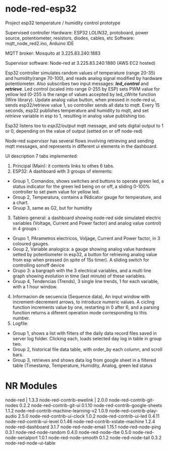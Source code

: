 # node-red-esp32
Project esp32 temperature / humidity control prototype

Supervised controller
Hardware: ESP32 LOLIN32, protoboard, power source, potentiometer, resistors, diodes, cables, etc
Software: mqtt_node_red2.ino, Arduino IDE

MQTT broker: Mosquito at 3.225.83.240:1883

Supervisor software: Node-red at 3.225.83.240:1880 (AWS EC2 hosted)


Esp32 controller simulates random values of temperature (range 20-35) and humidity(range 70-100), and reads analog signal modified by hardware potentiometer.
Also subscribes two input messages: _**led_control**_ and _**retrieve**_. Led control (scaled into range 0-255 by ESP) sets PWM value for yellow led (0-255 is the range of values accepted by led_cWrite function (Wire library). Update analog value button, when pressed in node-red ui, sends esp32/retrieve value 1, so controller sends all data to mqtt. Every 15 seconds, esp32 publishes temperature and humidity to mqtt, and set _retrieve_ variable in esp to 1, resulting in analog value publishing too.

Esp32 listens too to _esp32/output_ mqtt message, and sets digital output to 1 or 0, depending on the value of output (setted on or off node-red)

Node-red supervisor has several flows involving retrieving and sending mqtt messages, and represents in different ui elements in the dashboard. 


UI description
7 tabs implemented:
1. Principal (Main): it contents links to othes 6 tabs. 
2. ESP32: A dashboard with 3 groups of elements:
- Group 1, Comandos, shows switches and buttons to operate green led, a status indicator for the green led being on or off, a sliding 0-100% controller to set pwm value for yellow led. 
- Group 2, Temperatura, contains a INdicator gauge for temperature, and a chart. 
- Gruup 3, same as G2, but for humidity
3. Tablero general: a dashboard showing node-red side simulated electric variables (Voltage, Current and Power factor) and analog value control) in 4 groups :
- Grupo 1, PArametros electricos, Voljage, Current and Power factor, in 3 coloured gauges.
- Goup 2, Variable analogica: a gauge showing analog value hardware setted by potentiometer in esp32, a button for retrieving analog value from esp when pressed (in spite of 15s timer). A sliding switch for controlling sonoff device
- Grupo 3: a bargraph with the 3 electrical variables, and a multi line graph showing evolution in time (last minute) of these variables. 
- Gruup 4, Tendencias (Trends), 3 single line trends, 1 for each variable, with a 1 hour window. 
4. Informacion de secuencia (Sequence data), An input window with increment-decrement arrows, to introduce numeric values. A cicling function increments value by one, restarting in 0 after 6, and a parsing function returns a diferent operation mode corresponding to this number. 
5. Logfile: 
- Group 1, shows a list with filters of the daily data record files saved in server log folder. Clicking each, loads selected day log in table in group two.
- Group 2, historical file data table, with order_by each column, and scroll bars. 
- Group 3, retrieves and shows data log from google sheet in a filtered table (Timestamp, Temperature, Humidity, Analog, green led status

# NR Modules 

node-red | 1.3.3
node-red-contrib-ewelink | 2.0.0
node-red-contrib-git-nodes
0.2.2
node-red-contrib-git-ui
0.1.10
node-red-contrib-google-sheets
1.1.2
node-red-contrib-machine-learning-v2
1.0.9
node-red-contrib-play-audio
2.5.0
node-red-contrib-ui-clock
1.0.2
node-red-contrib-ui-led
0.4.11
node-red-contrib-ui-level
0.1.46
node-red-contrib-xstate-machine
1.2.4
node-red-dashboard
3.1.7
node-red-node-email
1.15.1
node-red-node-ping
0.3.1
node-red-node-random
0.4.0
node-red-node-rbe
0.5.0
node-red-node-serialport
1.0.1
node-red-node-smooth
0.1.2
node-red-node-tail
0.3.2
node-red-node-ui-table



